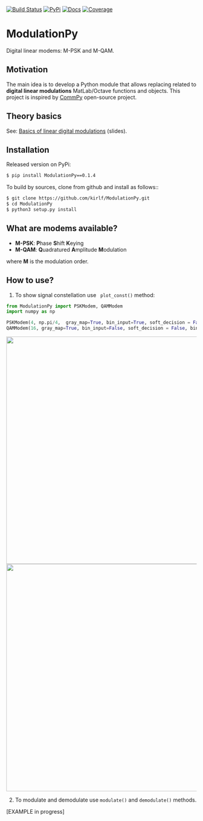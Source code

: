 [![Build Status](https://travis-ci.com/kirlf/ModulationPy.svg?branch=master)](https://travis-ci.com/kirlf/ModulationPy)
[![PyPi](https://badge.fury.io/py/ModulationPy.svg)](https://pypi.org/project/ModulationPy/)
[![Docs](https://readthedocs.org/projects/modulationpy/badge/?version=latest)](https://modulationpy.readthedocs.io/en/latest/#)
[![Coverage](https://coveralls.io/repos/kirlf/ModulationPy/badge.svg)](https://coveralls.io/r/kirlf/ModulationPy)




# ModulationPy

Digital linear modems: M-PSK and M-QAM.

## Motivation

The main idea is to develop a Python module that allows replacing related to **digital linear modulations** MatLab/Octave functions and objects.  This project is inspired by [CommPy](https://github.com/veeresht/CommPy) open-source project. 

## Theory basics
  
See: [Basics of linear digital modulations](https://speakerdeck.com/kirlf/linear-digital-modulations) (slides).

## Installation

Released version on PyPi:

``` bash
$ pip install ModulationPy==0.1.4
```

To build by sources, clone from github and install as follows::

```bash
$ git clone https://github.com/kirlf/ModulationPy.git
$ cd ModulationPy
$ python3 setup.py install
```

## What are modems available?

- **M-PSK**: **P**hase **S**hift **K**eying
- **M-QAM**: **Q**uadratured **A**mplitude **M**odulation

where **M** is the modulation order.

## How to use?

1) To show signal constellation use ``` plot_const()``` method:

``` python
from ModulationPy import PSKModem, QAMModem
import numpy as np

PSKModem(4, np.pi/4,  gray_map=True, bin_input=True, soft_decision = False, bin_output = True).plot_const()
QAMModem(16, gray_map=True, bin_input=False, soft_decision = False, bin_output = False).plot_const()

```

<img src="https://raw.githubusercontent.com/kirlf/ModulationPy/master/doc/img/qpsk_signconst.PNG" width="600" />
<img src="https://raw.githubusercontent.com/kirlf/ModulationPy/master/doc/img/qam_signconst.PNG" width="600" />

2. To modulate and demodulate use ```modulate()``` and ```demodulate()``` methods.

[EXAMPLE in progress]
